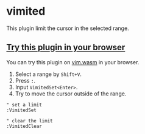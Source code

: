 # vimited

This plugin limit the cursor in the selected range.

## [Try this plugin in your browser](https://rhysd.github.io/vim.wasm/?file=%2Fusr%2Flocal%2Fshare%2Fvim%2Fautoload%2Fvimited.vim%3Dhttps%3A%2F%2Fraw.githubusercontent.com%2Fnotomo%2Fvimited%2Fmaster%2Fautoload%2Fvimited.vim&file=%2Fusr%2Flocal%2Fshare%2Fvim%2Fplugin%2Fvimited.vim%3Dhttps%3A%2F%2Fraw.githubusercontent.com%2Fnotomo%2Fvimited%2Fmaster%2Fplugin%2Fvimited.vim)
You can try this plugin on [vim.wasm](https://github.com/rhysd/vim.wasm) in your browser.

1. Select a range by `Shift+V`.
2. Press `:`.
3. Input `VimitedSet<Enter>`.
4. Try to move the cursor outside of the range.

```vim
" set a limit
:VimitedSet

" clear the limit
:VimitedClear
```
